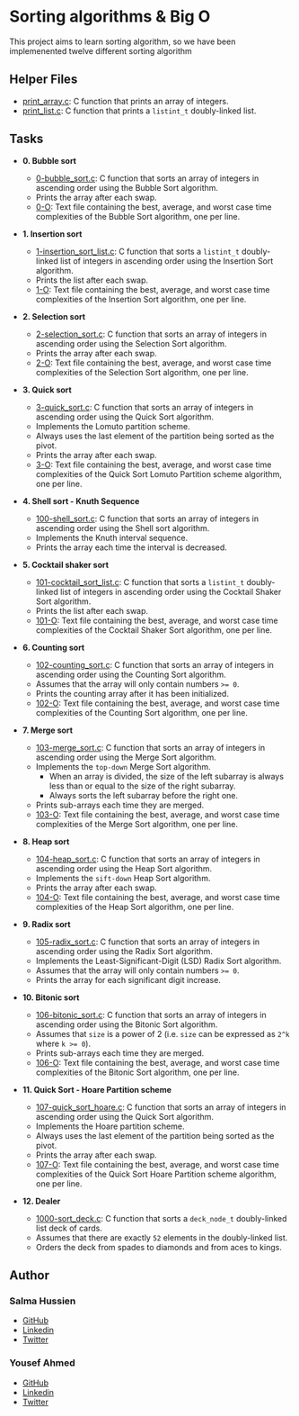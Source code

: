 # Sorting algorithms & Big O
This project aims to learn sorting algorithm, so we have been implemenented twelve different sorting algorithm

## Helper Files

* [print_array.c](./print_array.c): C function that prints an array of
integers.
* [print_list.c](./print_list.c): C function that prints a `listint_t`
doubly-linked list.


## Tasks

* **0. Bubble sort**
    * [0-bubble_sort.c](./0-bubble_sort.c): C function that sorts an array of integers
      in ascending order using the Bubble Sort algorithm.
    * Prints the array after each swap.
    * [0-O](./0-O): Text file containing the best, average, and worst case time
      complexities of the Bubble Sort algorithm, one per line.

* **1. Insertion sort**
    * [1-insertion_sort_list.c](./1-insertion_sort_list.c): C function that sorts a
      `listint_t` doubly-linked list of integers in ascending order using the
      Insertion Sort algorithm.
    * Prints the list after each swap.
    * [1-O](./1-O): Text file containing the best, average, and worst case time
      complexities of the Insertion Sort algorithm, one per line.

* **2. Selection sort**
    * [2-selection_sort.c](./2-selection_sort.c): C function that sorts an array of
      integers in ascending order using the Selection Sort algorithm.
    * Prints the array after each swap.
    * [2-O](./2-O): Text file containing the best, average, and worst case time
      complexities of the Selection Sort algorithm, one per line.

* **3. Quick sort**
    * [3-quick_sort.c](./3-quick_sort.c): C function that sorts an array of
      integers in ascending order using the Quick Sort algorithm.
    * Implements the Lomuto partition scheme.
    * Always uses the last element of the partition being sorted as the pivot.
    * Prints the array after each swap.
    * [3-O](./3-O): Text file containing the best, average, and worst case time
      complexities of the Quick Sort Lomuto Partition scheme algorithm, one per line.

* **4. Shell sort - Knuth Sequence**
    * [100-shell_sort.c](./100-shell_sort.c): C function that sorts an array of
      integers in ascending order using the Shell sort algorithm.
    * Implements the Knuth interval sequence.
    * Prints the array each time the interval is decreased.

* **5. Cocktail shaker sort**
    * [101-cocktail_sort_list.c](./101-cocktail_sort_list.c): C function that sorts
      a `listint_t` doubly-linked list of integers in ascending order using the Cocktail Shaker
      Sort algorithm.
    * Prints the list after each swap.
    * [101-O](./101-O): Text file containing the best, average, and worst case time
      complexities of the Cocktail Shaker Sort algorithm, one per line.

* **6. Counting sort**
    * [102-counting_sort.c](./102-counting_sort.c): C function that sorts an array
      of integers in ascending order using the Counting Sort algorithm.
    * Assumes that the array will only contain numbers `>= 0`.
    * Prints the counting array after it has been initialized.
    * [102-O](./102-O): Text file containing the best, average, and worst case time
      complexities of the Counting Sort algorithm, one per line.

* **7. Merge sort**
    * [103-merge_sort.c](./103-merge_sort.c): C function that sorts an array of integers in
      ascending order using the Merge Sort algorithm.
    * Implements the `top-down` Merge Sort algorithm.
        * When an array is divided, the size of the left subarray is always less than
          or equal to the size of the right subarray.
        * Always sorts the left subarray before the right one.
    * Prints sub-arrays each time they are merged.
    * [103-O](./103-O): Text file containing the best, average, and worst case time
      complexities of the Merge Sort algorithm, one per line.

* **8. Heap sort**
    * [104-heap_sort.c](./104-heap_sort.c): C function that sorts an array of integers
      in ascending order using the Heap Sort algorithm.
    * Implements the `sift-down` Heap Sort algorithm.
    * Prints the array after each swap.
    * [104-O](./104-O): Text file containing the best, average, and worst case time
      complexities of the Heap Sort algorithm, one per line.

* **9. Radix sort**
    * [105-radix_sort.c](./105-radix_sort.c): C function that sorts an array of
      integers in ascending order using the Radix Sort algorithm.
    * Implements the Least-Significant-Digit (LSD) Radix Sort algorithm.
    * Assumes that the array will only contain numbers `>= 0`.
    * Prints the array for each significant digit increase.

* **10. Bitonic sort**
    * [106-bitonic_sort.c](./106-bitonic_sort.c): C function that sorts an array of integers
      in ascending order using the Bitonic Sort algorithm.
    * Assumes that `size` is a power of 2 (i.e. `size` can be expressed as `2^k`
      where `k >= 0`).
    * Prints sub-arrays each time they are merged.
    * [106-O](./106-O): Text file containing the best, average, and worst case time
      complexities of the Bitonic Sort algorithm, one per line.

* **11. Quick Sort - Hoare Partition scheme**
    * [107-quick_sort_hoare.c](./107-quick_sort_hoare.c): C function that sorts an array
      of integers in ascending order using the Quick Sort algorithm.
    * Implements the Hoare partition scheme.
    * Always uses the last element of the partition being sorted as the pivot.
    * Prints the array after each swap.
    * [107-O](./107-O): Text file containing the best, average, and worst case time
      complexities of the Quick Sort Hoare Partition scheme algorithm, one per line.

* **12. Dealer**
    * [1000-sort_deck.c](./1000-sort_deck.c): C function that sorts a `deck_node_t`
      doubly-linked list deck of cards.
    * Assumes that there are exactly `52` elements in the doubly-linked list.
    * Orders the deck from spades to diamonds and from aces to kings.

## Author
### Salma Hussien
- [GitHub](https://github.com/Sallmahussien)
- [Linkedin](https://www.linkedin.com/in/salma-ahmed-a13706218/)
- [Twitter](https://twitter.com/Sallmaahussien)

### Yousef Ahmed
- [GitHub](https://github.com/youssef-ahmmed)
- [Linkedin](https://eg.linkedin.com/in/youssef-ahmmed29)
- [Twitter](https://twitter.com/jooahmmed)
